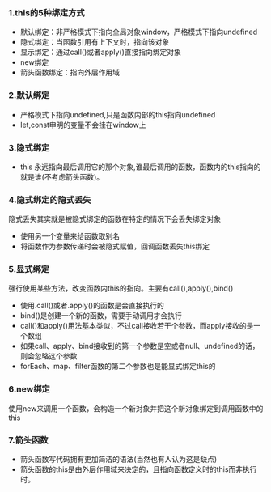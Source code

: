 ### 1.this的5种绑定方式

- 默认绑定：非严格模式下指向全局对象window，严格模式下指向undefined
- 隐式绑定：当函数引用有上下文时，指向该对象
- 显示绑定：通过call()或者apply()直接指向绑定对象
- new绑定
- 箭头函数绑定：指向外层作用域


### 2.默认绑定

- 严格模式下指向undefined,只是函数内部的this指向undefined
- let,const申明的变量不会挂在window上


### 3.隐式绑定

- this 永远指向最后调用它的那个对象,谁最后调用的函数，函数内的this指向的就是谁(不考虑箭头函数)。


### 4.隐式绑定的隐式丢失

隐式丢失其实就是被隐式绑定的函数在特定的情况下会丢失绑定对象

- 使用另一个变量来给函数取别名
- 将函数作为参数传递时会被隐式赋值，回调函数丢失this绑定


### 5.显式绑定

强行使用某些方法，改变函数内this的指向。主要有call(),apply(),bind()

- 使用.call()或者.apply()的函数是会直接执行的
- bind()是创建一个新的函数，需要手动调用才会执行
- call()和apply()用法基本类似，不过call接收若干个参数，而apply接收的是一个数组
- 如果call、apply、bind接收到的第一个参数是空或者null、undefined的话，则会忽略这个参数
- forEach、map、filter函数的第二个参数也是能显式绑定this的
  

### 6.new绑定

使用new来调用一个函数，会构造一个新对象并把这个新对象绑定到调用函数中的this


### 7.箭头函数

- 箭头函数写代码拥有更加简洁的语法(当然也有人认为这是缺点)
- 箭头函数的this是由外层作用域来决定的，且指向函数定义时的this而非执行时。